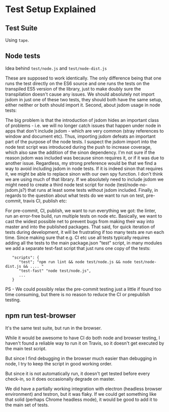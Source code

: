 # Test Setup Explained

## Test Suite

Using `tape`.


## Node tests


Idea behind `test/node.js` and `test/node-dist.js`

These are supposed to work identically. The only difference being that one runs the test directly on the ES6 source and one runs the tests on the transpiled ES5 version of the library, just to make doubly sure the transpilation doesn't cause any issues. We should absolutely not import jsdom in just one of these two tests, they should both have the same setup, either neither or both should import it. Second, about jsdom usage in node tests:

The big problem is that the introduction of jsdom hides an important class of problems - i.e. we will no longer catch issues that happen under node in apps that don't include jsdom - which are very common (stray references to window and document etc). Thus, importing jsdom defeats an important part of the purpose of the node tests.
I suspect the jsdom import into the node test script was introduced during the push to increase coverage, which also saw the addition of the sinon dependency.
I'm not sure if the reason jsdom was included was because sinon requires it, or if it was due to another issue.
Regardless, my strong preference would be that we find a way to avoid including jsdom in node tests. If it is indeed sinon that requires it, we might be able to replace sinon with our own spy function. I don't think we are using much of that library.
If we absolutely need to include jsdom we might need to create a third node test script for node (test/node-no-jsdom.js?) that runs at least some tests without jsdom included.
Finally, in regards to the question about what tests do we want to run on test, pre-commit, travis CI, publish etc:

For pre-commit, CI, publish, we want to run everything we got: the linter, run an error-free build, run multiple tests on node etc. Basically, we want to cast the widest possible net to prevent bugs from making their way into master and into the published packages.
That said, for quick iteration of tests during development, it will be frustrating if too many tests are run each time. Since making sure that e.g. CI etc use all tests typically requires adding all the tests to the main package.json "test" script, in many modules we add a separate test-fast script that just runs one copy of the tests:

```
   "scripts": {
      "test"; "npm run lint && node test/node.js && node test/node-dist.js && .... "
      "test-fast" "node test/node.js",
      ...
   }

   ```
PS - We could possibly relax the pre-commit testing just a little if found too time consuming, but there is no reason to reduce the CI or prepublish testing.


## npm run test-browser

It's the same test suite, but run in the browser.

While it would be awesome to have CI do both node and browser testing, I haven't found a reliable way to run it on Travis, so it doesn't get executed by the main test script.

But since I find debugging in the browser much easier than debugging in node, I try to keep the script in good working order.

But since it is not automatically run, it doesn't get tested before every check-in, so it does occasionally degrade on master.

We did have a partially working integration with electron (headless browser environment) and testron, but it was flaky. If we could get something like that solid (perhaps Chrome headless mode), it would be good to add it to the main set of tests.